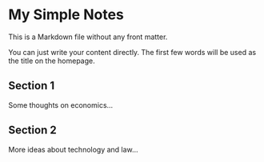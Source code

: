 # My Simple Notes

This is a Markdown file without any front matter.

You can just write your content directly. The first few words will be used as the title on the homepage.

## Section 1

Some thoughts on economics...

## Section 2

More ideas about technology and law...
